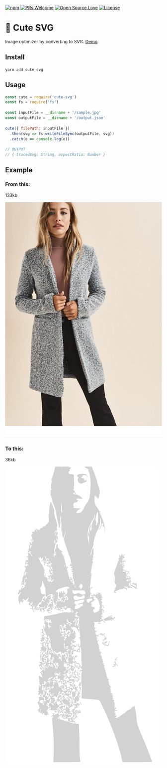 [![npm](https://img.shields.io/npm/v/cute-svg.svg)](http://npm.im/cute-svg)
[![PRs Welcome](https://img.shields.io/badge/PRs-welcome-brightgreen.svg)](http://makeapullrequest.com)
[![Open Source Love](https://badges.frapsoft.com/os/v1/open-source.svg?v=103)](https://github.com/rametta/cute-svg/)
[![License](https://img.shields.io/badge/License-Apache%202.0-blue.svg)](https://opensource.org/licenses/Apache-2.0)

# 📸 Cute SVG

Image optimizer by converting to SVG. [Demo](https://cute-svg.surge.sh/)

## Install

`yarn add cute-svg`

## Usage

```js
const cute = require('cute-svg')
const fs = require('fs')

const inputFile = __dirname + '/sample.jpg'
const outputFile = __dirname + '/output.json'

cute({ filePath: inputFile })
  .then(svg => fs.writeFileSync(outputFile, svg))
  .catch(e => console.log(e))

// OUTPUT
// { tracedSvg: String, aspectRatio: Number }
```

## Example

### From this:

133kb

![notcute](src/sample.jpg 'Sample image not cute')

### To this:

36kb

![cute](src/output.png 'Sample image cute')
